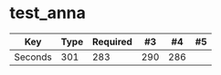 # test_anna
Key | Type | Required | #3 | #4 | #5 |
--- | ---  | --- | --- |--- |--- |
Seconds | 301 | 283 | 290 | 286 | 
